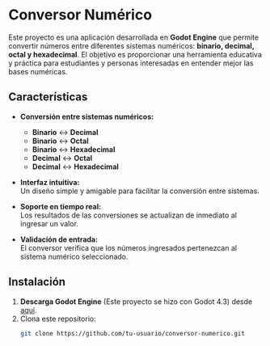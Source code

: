# Conversor Numérico

Este proyecto es una aplicación desarrollada en **Godot Engine** que permite convertir números entre diferentes sistemas numéricos: **binario, decimal, octal y hexadecimal**. El objetivo es proporcionar una herramienta educativa y práctica para estudiantes y personas interesadas en entender mejor las bases numéricas.

## Características

- **Conversión entre sistemas numéricos:**
  - **Binario** ↔ **Decimal**
  - **Binario** ↔ **Octal**
  - **Binario** ↔ **Hexadecimal**
  - **Decimal** ↔ **Octal**
  - **Decimal** ↔ **Hexadecimal**

- **Interfaz intuitiva:**  
  Un diseño simple y amigable para facilitar la conversión entre sistemas.

- **Soporte en tiempo real:**  
  Los resultados de las conversiones se actualizan de inmediato al ingresar un valor.

- **Validación de entrada:**  
  El conversor verifica que los números ingresados pertenezcan al sistema numérico seleccionado.

## Instalación

1. **Descarga Godot Engine** (Este proyecto se hizo con Godot 4.3) desde [aquí](https://godotengine.org/download). 
2. Clona este repositorio:
   ```bash
   git clone https://github.com/tu-usuario/conversor-numerico.git
